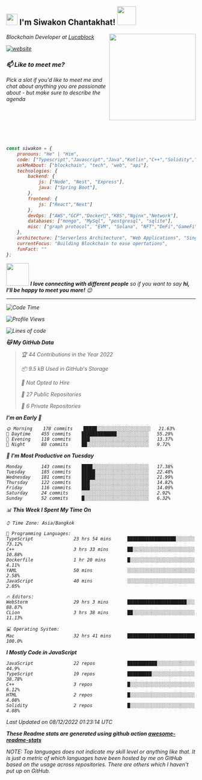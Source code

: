 <h2><img src="https://emojis.slackmojis.com/emojis/images/1531849430/4246/blob-sunglasses.gif?1531849430" width="30"/> I'm Siwakon Chantakhat! <img src="https://media.giphy.com/media/12oufCB0MyZ1Go/giphy.gif" width="50"></h2>
<img align='right' src="https://media.giphy.com/media/M9gbBd9nbDrOTu1Mqx/giphy.gif" width="230">
<p><em>Blockchain Developer at <a href="https://www.lucablock.io/">Lucablock

[![website](https://img.shields.io/badge/Website-46a2f1.svg?&style=flat-square&logo=Google-Chrome&logoColor=white&link=https://anmolsingh.me/)](https://siwakon.dev)


### 📫 Like to meet me?

Pick a slot if you'd like to meet me and chat about anything you are passionate about - but make sure to describe the agenda
<br />
<br />
<br />
<br />
<br />
<br />
<br />
```javascript
const siwakon = {
    pronouns: "He" | "Him",
    code: ["Typescript","Javascript","Java","Kotlin","C++","Solidity","Python","SQL"],
    askMeAbout: ["blockchain", "tech", "web", "api"],
    technologies: {
        backend: {
            js: ["Node", "Nest", "Express"],
            java: ["Spring Boot"],
        },
        frontend: {
            js: ["React","Next"]
        },
        devOps: ["AWS","GCP","Docker🐳","K8S","Nginx","Network"],
        databases: ["mongo", "MySql", "postgresql", "sqlite"],
        misc: ["graph protocol", "EVM", "Solana", "NFT","DeFi","GameFi"]
    },
    architecture: ["Serverless Architecture", "Web Applications", "Single Page Applications", "Backend Development"],
    currentFocus: "Building Blockchain to ease opertations",
    funFact: ""
};
```

<img src="https://media.giphy.com/media/LnQjpWaON8nhr21vNW/giphy.gif" width="60"> <em><b>I love connecting with different people</b> so if you want to say <b>hi, I'll be happy to meet you more!</b> 😊</em>

---
<!--START_SECTION:waka-->
![Code Time](http://img.shields.io/badge/Code%20Time-767%20hrs%206%20mins-blue)

![Profile Views](http://img.shields.io/badge/Profile%20Views-0-blue)

![Lines of code](https://img.shields.io/badge/From%20Hello%20World%20I%27ve%20Written--4%20Million%20lines%20of%20code-blue)

**🐱 My GitHub Data** 

> 🏆 44 Contributions in the Year 2022
 > 
> 📦 9.5 kB Used in GitHub's Storage 
 > 
> 🚫 Not Opted to Hire
 > 
> 📜 27 Public Repositories 
 > 
> 🔑 6 Private Repositories  
 > 
**I'm an Early 🐤** 

```text
🌞 Morning    178 commits    █████░░░░░░░░░░░░░░░░░░░░   21.63% 
🌆 Daytime    455 commits    █████████████░░░░░░░░░░░░   55.29% 
🌃 Evening    110 commits    ███░░░░░░░░░░░░░░░░░░░░░░   13.37% 
🌙 Night      80 commits     ██░░░░░░░░░░░░░░░░░░░░░░░   9.72%

```
📅 **I'm Most Productive on Tuesday** 

```text
Monday       143 commits    ████░░░░░░░░░░░░░░░░░░░░░   17.38% 
Tuesday      185 commits    █████░░░░░░░░░░░░░░░░░░░░   22.48% 
Wednesday    181 commits    █████░░░░░░░░░░░░░░░░░░░░   21.99% 
Thursday     122 commits    ███░░░░░░░░░░░░░░░░░░░░░░   14.82% 
Friday       116 commits    ███░░░░░░░░░░░░░░░░░░░░░░   14.09% 
Saturday     24 commits     ░░░░░░░░░░░░░░░░░░░░░░░░░   2.92% 
Sunday       52 commits     █░░░░░░░░░░░░░░░░░░░░░░░░   6.32%

```


📊 **This Week I Spent My Time On** 

```text
⌚︎ Time Zone: Asia/Bangkok

💬 Programming Languages: 
TypeScript               23 hrs 54 mins      ██████████████████░░░░░░░   73.12% 
C++                      3 hrs 33 mins       ██░░░░░░░░░░░░░░░░░░░░░░░   10.88% 
Dockerfile               1 hr 20 mins        █░░░░░░░░░░░░░░░░░░░░░░░░   4.11% 
YAML                     50 mins             ░░░░░░░░░░░░░░░░░░░░░░░░░   2.58% 
JavaScript               40 mins             ░░░░░░░░░░░░░░░░░░░░░░░░░   2.05%

🔥 Editors: 
WebStorm                 29 hrs 3 mins       ██████████████████████░░░   88.87% 
CLion                    3 hrs 38 mins       ██░░░░░░░░░░░░░░░░░░░░░░░   11.13%

💻 Operating System: 
Mac                      32 hrs 41 mins      █████████████████████████   100.0%

```

**I Mostly Code in JavaScript** 

```text
JavaScript               22 repos            ███████████░░░░░░░░░░░░░░   44.9% 
TypeScript               19 repos            █████████░░░░░░░░░░░░░░░░   38.78% 
C++                      3 repos             █░░░░░░░░░░░░░░░░░░░░░░░░   6.12% 
HTML                     2 repos             █░░░░░░░░░░░░░░░░░░░░░░░░   4.08% 
Solidity                 2 repos             █░░░░░░░░░░░░░░░░░░░░░░░░   4.08%

```



 Last Updated on 08/12/2022 01:23:14 UTC
<!--END_SECTION:waka-->

**These Readme stats are generated using github action [awesome-readme-stats](https://github.com/anmol098/waka-readme-stats)**

NOTE: Top languages does not indicate my skill level or anything like that. It is just a metric of which languages have been hosted by me on GitHub based on the usage across repositories. There are others which I haven't put up on GitHub.
<!--stackedit_data:
eyJoaXN0b3J5IjpbMTI2NjU1ODI4OCwtMTU1MDQ0NTAwOSwtMT
YyMTcyNTA5XX0=
-->
